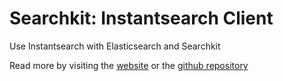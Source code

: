 # Searchkit: Instantsearch Client

Use Instantsearch with Elasticsearch and Searchkit

Read more by visiting the [website](https://www.searchkit.co) or the [github repository](https://github.com/searchkit/searchkit)
